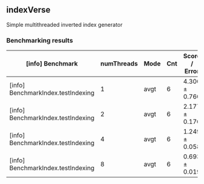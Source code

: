 ## indexVerse
Simple multithreaded inverted index generator


### Benchmarking results

| [info] Benchmark                   | numThreads | Mode | Cnt | Score /  Error | Units |
|------------------------------------|------------|------|-----|----------------|-------|
| [info] BenchmarkIndex.testIndexing | 1          | avgt | 6   | 4.300 ± 0.760  | s/op  |
| [info] BenchmarkIndex.testIndexing | 2          | avgt | 6   | 2.177 ± 0.176  | s/op  |
| [info] BenchmarkIndex.testIndexing | 4          | avgt | 6   | 1.249 ± 0.058  | s/op  |
| [info] BenchmarkIndex.testIndexing | 8          | avgt | 6   | 0.693 ± 0.019  | s/op  |
